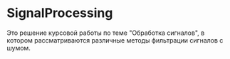 # SignalProcessing
Это решение курсовой работы по теме "Обработка сигналов", в котором рассматриваются различные методы фильтрации сигналов с шумом.
